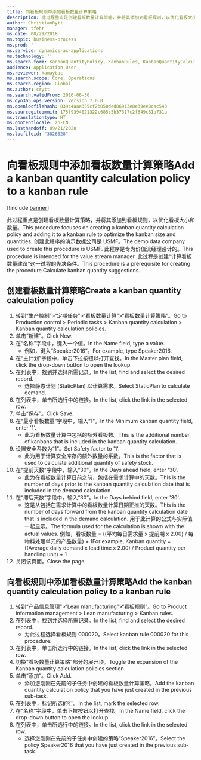 ```yaml
---
title: 向看板规则中添加看板数量计算策略
description: 此过程重点是创建看板数量计算策略，并将其添加到看板规则，以优化看板大小和数量。
author: ChristianRytt
manager: tfehr
ms.date: 08/29/2018
ms.topic: business-process
ms.prod: ''
ms.service: dynamics-ax-applications
ms.technology: ''
ms.search.form: KanbanQuantityPolicy, KanbanRules, KanbanQuantityCalculation
audience: Application User
ms.reviewer: kamaybac
ms.search.scope: Core, Operations
ms.search.region: Global
ms.author: crytt
ms.search.validFrom: 2016-06-30
ms.dyn365.ops.version: Version 7.0.0
ms.openlocfilehash: 039c4aaa355cf2b850ded06913e8e39ee8cac543
ms.sourcegitcommit: 175f9394021322c685c5b37317c2f649c81a731a
ms.translationtype: HT
ms.contentlocale: zh-CN
ms.lasthandoff: 09/21/2020
ms.locfileid: "3826628"
---
```

# <a name="add-a-kanban-quantity-calculation-policy-to-a-kanban-rule"></a><span data-ttu-id="bd4c2-103">向看板规则中添加看板数量计算策略</span><span class="sxs-lookup"><span data-stu-id="bd4c2-103">Add a kanban quantity calculation policy to a kanban rule</span></span>

[!include [banner](../../includes/banner.md)]

<span data-ttu-id="bd4c2-104">此过程重点是创建看板数量计算策略，并将其添加到看板规则，以优化看板大小和数量。</span><span class="sxs-lookup"><span data-stu-id="bd4c2-104">This procedure focuses on creating a kanban quantity calculation policy and adding it to a kanban rule to optimize the kanban size and quantities.</span></span> <span data-ttu-id="bd4c2-105">创建此程序的演示数据公司是 USMF。</span><span class="sxs-lookup"><span data-stu-id="bd4c2-105">The demo data company used to create this procedure is USMF.</span></span> <span data-ttu-id="bd4c2-106">此程序是专为价值流经理设计的。</span><span class="sxs-lookup"><span data-stu-id="bd4c2-106">This procedure is intended for the value stream manager.</span></span> <span data-ttu-id="bd4c2-107">此过程是创建“计算看板数量建议”这一过程的先决条件。</span><span class="sxs-lookup"><span data-stu-id="bd4c2-107">This procedure is a prerequisite for creating the procedure Calculate kanban quantity suggestions.</span></span> 


## <a name="create-a-kanban-quantity-calculation-policy"></a><span data-ttu-id="bd4c2-108">创建看板数量计算策略</span><span class="sxs-lookup"><span data-stu-id="bd4c2-108">Create a kanban quantity calculation policy</span></span>
1. <span data-ttu-id="bd4c2-109">转到“生产控制”>“定期任务”>“看板数量计算”>“看板数量计算策略”。</span><span class="sxs-lookup"><span data-stu-id="bd4c2-109">Go to Production control > Periodic tasks > Kanban quantity calculation > Kanban quantity calculation policies.</span></span>
2. <span data-ttu-id="bd4c2-110">单击“新建”。</span><span class="sxs-lookup"><span data-stu-id="bd4c2-110">Click New.</span></span>
3. <span data-ttu-id="bd4c2-111">在“名称”字段中，键入一个值。</span><span class="sxs-lookup"><span data-stu-id="bd4c2-111">In the Name field, type a value.</span></span>
    * <span data-ttu-id="bd4c2-112">例如，键入“Speaker2016”。</span><span class="sxs-lookup"><span data-stu-id="bd4c2-112">For example, type Speaker2016.</span></span>  
4. <span data-ttu-id="bd4c2-113">在“主计划”字段中，单击下拉按钮以打开查找。</span><span class="sxs-lookup"><span data-stu-id="bd4c2-113">In the Master plan field, click the drop-down button to open the lookup.</span></span>
5. <span data-ttu-id="bd4c2-114">在列表中，找到并选择所需记录。</span><span class="sxs-lookup"><span data-stu-id="bd4c2-114">In the list, find and select the desired record.</span></span>
    * <span data-ttu-id="bd4c2-115">选择静态计划 (StaticPlan) 以计算需求。</span><span class="sxs-lookup"><span data-stu-id="bd4c2-115">Select StaticPlan to calculate demand.</span></span>  
6. <span data-ttu-id="bd4c2-116">在列表中，单击所选行中的链接。</span><span class="sxs-lookup"><span data-stu-id="bd4c2-116">In the list, click the link in the selected row.</span></span>
7. <span data-ttu-id="bd4c2-117">单击“保存”。</span><span class="sxs-lookup"><span data-stu-id="bd4c2-117">Click Save.</span></span>
8. <span data-ttu-id="bd4c2-118">在“最小看板数量”字段中，输入“1”。</span><span class="sxs-lookup"><span data-stu-id="bd4c2-118">In the Minimum kanban quantity field, enter '1'.</span></span>
    * <span data-ttu-id="bd4c2-119">此为看板数量计算中包括的额外看板数。</span><span class="sxs-lookup"><span data-stu-id="bd4c2-119">This is the additional number of kanbans that is included in the kanban quantity calculation.</span></span>  
9. <span data-ttu-id="bd4c2-120">设置安全系数为“1”。</span><span class="sxs-lookup"><span data-stu-id="bd4c2-120">Set Safety factor to '1'.</span></span>
    * <span data-ttu-id="bd4c2-121">此为用于计算安全库存的额外数量的系数。</span><span class="sxs-lookup"><span data-stu-id="bd4c2-121">This is the factor that is used to calculate additional quantity of safety stock.</span></span>  
10. <span data-ttu-id="bd4c2-122">在“提前天数”字段中，输入“30”。</span><span class="sxs-lookup"><span data-stu-id="bd4c2-122">In the Days ahead field, enter '30'.</span></span>
    * <span data-ttu-id="bd4c2-123">此为在看板数量计算日前之前，包括在需求计算中的天数。</span><span class="sxs-lookup"><span data-stu-id="bd4c2-123">This is the number of days prior to the kanban quantity calculation date that is included in the demand calculation.</span></span>  
11. <span data-ttu-id="bd4c2-124">在“滞后天数”字段中，输入“30”。</span><span class="sxs-lookup"><span data-stu-id="bd4c2-124">In the Days behind field, enter '30'.</span></span>
    * <span data-ttu-id="bd4c2-125">这是从包括在需求计算中的看板数量计算日期正推的天数。</span><span class="sxs-lookup"><span data-stu-id="bd4c2-125">This is the number of days forward from the kanban quantity calculation date that is included in the demand calculation.</span></span>  <span data-ttu-id="bd4c2-126">用于此计算的公式与实际值一起显示。</span><span class="sxs-lookup"><span data-stu-id="bd4c2-126">The formula used for the calculation is shown with the actual values.</span></span> <span data-ttu-id="bd4c2-127">例如，看板数量 = ((平均每日需求量 x 提前期 x 2.00) / 每物料处理单元的产品数量) + 1</span><span class="sxs-lookup"><span data-stu-id="bd4c2-127">For example,  Kanban quantity = ((Average daily demand x lead time x 2.00) / Product quantity per handling unit) + 1</span></span>  
12. <span data-ttu-id="bd4c2-128">关闭该页面。</span><span class="sxs-lookup"><span data-stu-id="bd4c2-128">Close the page.</span></span>

## <a name="add-the-kanban-quantity-calculation-policy-to-a-kanban-rule"></a><span data-ttu-id="bd4c2-129">向看板规则中添加看板数量计算策略</span><span class="sxs-lookup"><span data-stu-id="bd4c2-129">Add the kanban quantity calculation policy to a kanban rule</span></span>
1. <span data-ttu-id="bd4c2-130">转到“产品信息管理”>“Lean manufacturing”>“看板规则”。</span><span class="sxs-lookup"><span data-stu-id="bd4c2-130">Go to Product information management > Lean manufacturing > Kanban rules.</span></span>
2. <span data-ttu-id="bd4c2-131">在列表中，找到并选择所需记录。</span><span class="sxs-lookup"><span data-stu-id="bd4c2-131">In the list, find and select the desired record.</span></span>
    * <span data-ttu-id="bd4c2-132">为此过程选择看板规则 000020。</span><span class="sxs-lookup"><span data-stu-id="bd4c2-132">Select kanban rule 000020 for this procedure.</span></span>  
3. <span data-ttu-id="bd4c2-133">在列表中，单击所选行中的链接。</span><span class="sxs-lookup"><span data-stu-id="bd4c2-133">In the list, click the link in the selected row.</span></span>
4. <span data-ttu-id="bd4c2-134">切换“看板数量计算策略”部分的展开项。</span><span class="sxs-lookup"><span data-stu-id="bd4c2-134">Toggle the expansion of the Kanban quantity calculation policies section.</span></span>
5. <span data-ttu-id="bd4c2-135">单击“添加”。</span><span class="sxs-lookup"><span data-stu-id="bd4c2-135">Click Add.</span></span>
    * <span data-ttu-id="bd4c2-136">添加您刚刚在先前的子任务中创建的看板数量计算策略。</span><span class="sxs-lookup"><span data-stu-id="bd4c2-136">Add the kanban quantity calculation policy that you have just created in the previous sub-task.</span></span>  
6. <span data-ttu-id="bd4c2-137">在列表中，标记所选的行。</span><span class="sxs-lookup"><span data-stu-id="bd4c2-137">In the list, mark the selected row.</span></span>
7. <span data-ttu-id="bd4c2-138">在“名称”字段中，单击下拉按钮以打开查找。</span><span class="sxs-lookup"><span data-stu-id="bd4c2-138">In the Name field, click the drop-down button to open the lookup.</span></span>
8. <span data-ttu-id="bd4c2-139">在列表中，单击所选行中的链接。</span><span class="sxs-lookup"><span data-stu-id="bd4c2-139">In the list, click the link in the selected row.</span></span>
    * <span data-ttu-id="bd4c2-140">选择您刚刚在先前的子任务中创建的策略“Speaker2016”。</span><span class="sxs-lookup"><span data-stu-id="bd4c2-140">Select the policy Speaker2016 that you have just created in the previous sub-task.</span></span>  

